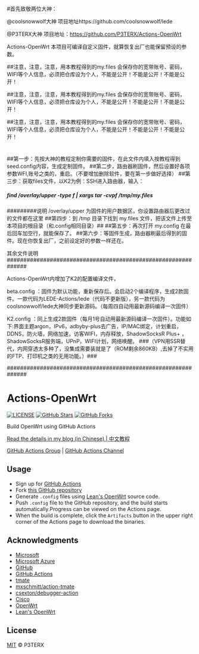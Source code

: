 #首先致敬两位大神：

@coolsnowwolf大神  项目地址https://github.com/coolsnowwolf/lede

@P3TERX大神        项目地址：https://github.com/P3TERX/Actions-OpenWrt

Actions-OpenWrt 本项目可编译自定义固件，就算恢复出厂也能保留预设的参数。

##注意，注意，注意，用本教程得到的my.files 会保存你的宽带账号、密码，WIFI等个人信息，必须把仓库设为个人，不能是公开！不能是公开！不能是公开！

##注意，注意，注意，用本教程得到的my.files 会保存你的宽带账号、密码，WIFI等个人信息，必须把仓库设为个人，不能是公开！不能是公开！不能是公开！

##注意，注意，注意，用本教程得到的my.files 会保存你的宽带账号、密码，WIFI等个人信息，必须把仓库设为个人，不能是公开！不能是公开！不能是公开！
#
##第一步：先按大神的教程定制你需要的固件，在此文件内填入按教程得到seed.config内容，生成定制固件。
##第二步，路由器刷固件，然后设置好各项参数WFI,账号之类的，重启。（不要增加删除软件，要在第一步做好选择）
##第三步：获取files文件，以K2为例：SSH进入路由器，输入：
#####   find /overlay/upper -type f | xargs tar -cvpf /tmp/my.files
#########说明 /overlay/upper 为固件的用户数据区，你设置路由器后更改过的文件都在这里
##第四步：到 /tmp 目录下找到 my.files 文件，把该文件上传至本项目的根目录（和.config相同目录）##
##第五步：再次打开 my.config 在最后回车加空行，就能保存了。
##第六步：等固件生成，路由器刷最后得到的固件。现在你恢复出厂，之前设定好的参数一样还在。


其余文件说明##############################################################

Actions-OpenWrt内增加了K2的配置编译文件，

beta.config ：固件为默认功能，重新保存后。会启动2个编译程序，生成2款固件。一款代码为LEDE-Actions/lede（代码不更新版），另一款代码为coolsnowwolf/lede大神同步更新源码。（每周四自动用最新源码编译一次固件）

K2.config ：同上生成2款固件（每月1号自动用最新源码编译一次固件）。功能如下:界面主题argon，IPv6，adbyby-plus去广告，IP/MAC绑定，计划重启，DDNS，防火墙，网络加速，访客WIFI，内存释放，ShadowSocksR Plus+ ，ShadowSocksR服务端，UPnP，WIFI计划，网络唤醒。
###（VPN用SSR替代，内网穿透太多种了，没集成需要装就是了（ROM剩余860KB）,去掉了不实用的FTP、打印机之类的无用功能。）###

##############################################################


# Actions-OpenWrt

[![LICENSE](https://img.shields.io/github/license/mashape/apistatus.svg?style=flat-square&label=LICENSE)](https://github.com/P3TERX/Actions-OpenWrt/blob/master/LICENSE)
[![GitHub Stars](https://img.shields.io/github/stars/P3TERX/Actions-OpenWrt.svg?style=flat-square&label=Stars)](https://github.com/P3TERX/Actions-OpenWrt/stargazers)
[![GitHub Forks](https://img.shields.io/github/forks/P3TERX/Actions-OpenWrt.svg?style=flat-square&label=Forks)](https://github.com/P3TERX/Actions-OpenWrt/fork)

Build OpenWrt using GitHub Actions

[Read the details in my blog (in Chinese) | 中文教程](https://p3terx.com/archives/build-openwrt-with-github-actions.html)

[GitHub Actions Group](https://t.me/GitHub_Actions) | [GitHub Actions Channel](https://t.me/GitHub_Actions_Channel)

## Usage

- Sign up for [GitHub Actions](https://github.com/features/actions/signup)
- Fork [this GitHub repository](https://github.com/P3TERX/Actions-OpenWrt)
- Generate `.config` files using [Lean's OpenWrt](https://github.com/coolsnowwolf/lede) source code.
- Push `.config` file to the GitHub repository, and the build starts automatically.Progress can be viewed on the Actions page.
- When the build is complete, click the `Artifacts` button in the upper right corner of the Actions page to download the binaries.

## Acknowledgments

- [Microsoft](https://www.microsoft.com)
- [Microsoft Azure](https://azure.microsoft.com)
- [GitHub](https://github.com)
- [GitHub Actions](https://github.com/features/actions)
- [tmate](https://github.com/tmate-io/tmate)
- [mxschmitt/action-tmate](https://github.com/mxschmitt/action-tmate)
- [csexton/debugger-action](https://github.com/csexton/debugger-action)
- [Cisco](https://www.cisco.com/)
- [OpenWrt](https://github.com/openwrt/openwrt)
- [Lean's OpenWrt](https://github.com/coolsnowwolf/lede)

## License

[MIT](https://github.com/P3TERX/Actions-OpenWrt/blob/master/LICENSE) © P3TERX
